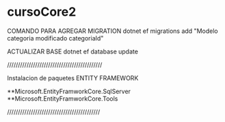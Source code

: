 # cursoCore2

COMANDO PARA AGREGAR MIGRATION
dotnet ef migrations add "Modelo categoria modificado categoriaId"

ACTUALIZAR BASE
dotnet ef database update




////////////////////////////////////////////

Instalacion de paquetes ENTITY FRAMEWORK

**Microsoft.EntityFramworkCore.SqlServer
**Microsoft.EntityFramworkCore.Tools

///////////////////////////////////////////